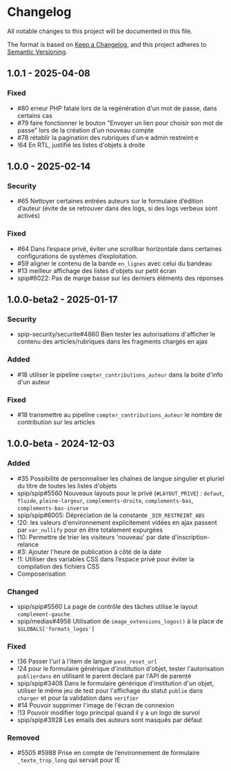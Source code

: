 # Changelog

All notable changes to this project will be documented in this file.

The format is based on [Keep a Changelog](https://keepachangelog.com/en/1.1.0/),
and this project adheres to [Semantic Versioning](https://semver.org/spec/v2.0.0.html).

## 1.0.1 - 2025-04-08

### Fixed

- #80 erreur PHP fatale lors de la regénération d'un mot de passe, dans certains cas
- #79 faire fonctionner le bouton "Envoyer un lien pour choisir son mot de passe" lors de la création d'un nouveau compte
- #78 rétablir la pagination des rubriques d'un·e admin restreint·e
- !64 En RTL, justifié les listes d'objets à droite

## 1.0.0 - 2025-02-14

### Security

- #65 Nettoyer certaines entrées auteurs sur le formulaire d’édition d’auteur (évite de se retrouver dans des logs, si des logs verbeux sont activés)

### Fixed

- #64 Dans l’espace privé, éviter une scrollbar horizontale dans certaines configurations de systèmes d’exploitation.
- #59 aligner le contenu de la bande `en_lignes` avec celui du bandeau
- #13 meilleur affichage des listes d'objets sur petit écran
- spip#6022: Pas de marge basse sur les derniers éléments des réponses

## 1.0.0-beta2 - 2025-01-17

### Security

- spip-security/securite#4860 Bien tester les autorisations d'afficher le contenu des articles/rubriques dans les fragments chargés en ajax

### Added

- #18 utiliser le pipeline `compter_contributions_auteur` dans la boite d'info d'un auteur

### Fixed

- #18 transmettre au pipeline `compter_contributions_auteur` le nombre de contribution sur les articles

## 1.0.0-beta - 2024-12-03

### Added

- #35 Possibilité de personnaliser les chaînes de langue singulier et pluriel du titre de toutes les listes d'objets
- spip/spip#5560 Nouveaux layouts pour le privé (`#LAYOUT_PRIVE`) : `defaut`, `fluide`, `pleine-largeur`, `complements-droite`, `complements-bas`, `complements-bas-inverse`
- spip/spip#6005: Dépréciation de la constante `_DIR_RESTREINT_ABS`
- !20: les valeurs d'environnement explicitement vidées en ajax passent par `var_nullify` pour en être totalement expurgées
- !10: Permettre de trier les visiteurs 'nouveau' par date d'inscription-relance
- #3: Ajouter l'heure de publication à côté de la date
- !1: Utiliser des variables CSS dans l’espace privé pour éviter la compilation des fichiers CSS
- Composerisation

### Changed


- spip/spip#5560 La page de contrôle des tâches utilise le layout `complement-gauche`
- spip/medias#4958 Utilisation de `image_extensions_logos()` à la place de `$GLOBALS['formats_logos']`

### Fixed

- !36 Passer l'url à l'item de langue `pass_reset_url`
- !24 pour le formulaire générique d'institution d'objet, tester l'autorisation `publierdans` en utilisant le parent déclaré par l'API de parenté
- spip/spip#3408 Dans le formulaire générique d'institution d'un objet, utiliser le même jeu de test pour l'affichage du statut `publie` dans `charger` et pour la validation dans `verifier`
- #14 Pouvoir supprimer l'image de l'écran de connexion
- !13 Pouvoir modifier logo principal quand il y a un logo de survol
- spip/spip#3928 Les emails des auteurs sont masqués par défaut

### Removed

- #5505 #5988 Prise en compte de l’environnement de formulaire `_texte_trop_long` qui servait pour IE
